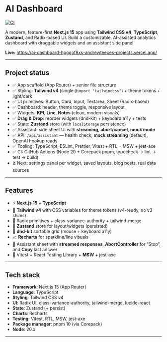 # AI Dashboard

[![CI](https://github.com/andrewteece/ai-dashboard/actions/workflows/ci.yml/badge.svg)](https://github.com/andrewteece/ai-dashboard/actions/workflows/ci.yml)

A modern, feature-first **Next.js 15** app using **Tailwind CSS v4**, **TypeScript**, **Zustand**, and Radix-based UI. Build a customizable, AI-assisted analytics dashboard with draggable widgets and an assistant side panel.

**Live:** https://ai-dashboard-hpggof8xs-andrewteeces-projects.vercel.app/

---

## Project status

- ✅ App scaffold (App Router) + senior file structure
- ✅ Styling: **Tailwind v4** (single `@import "tailwindcss"`) + theme tokens + light/dark
- ✅ UI primitives: Button, Card, Input, Textarea, Sheet (Radix-based)
- ✅ Dashboard: header, theme toggle, responsive layout
- ✅ Widgets: **KPI**, **Line**, **Notes** (clean, modern visuals)
- ✅ **Drag & Drop**: reorder widgets (dnd-kit) + keyboard a11y + tests
- ✅ State: **Zustand** store (with `localStorage` persistence)
- ✅ Assistant: side sheet UI with **streaming**, **abort/cancel**, **mock mode**
- ✅ API: `/api/assistant` — health check, **mock streaming** (default), OpenAI hookup ready
- ✅ Tooling: TypeScript, ESLint, Prettier, Vitest + RTL + MSW + jest-axe
- ✅ CI: GitHub Actions (Node 20 + Corepack pnpm, typecheck → lint → test → build)
- ⏳ Next: settings panel per widget, saved layouts, blog posts, real data sources

---

## Features

- ⚡️ **Next.js 15** + **TypeScript**
- 🎨 **Tailwind v4** with CSS variables for theme tokens (v4-ready, no v3 shims)
- 🧩 Radix primitives + class-variance-authority + tailwind-merge
- 🧠 **Zustand** store for layout/widgets (persisted)
- 🔀 **dnd-kit** sortable grid (mouse + keyboard a11y)
- 📈 **Recharts** for sparkline/line visuals
- 🤖 Assistant sheet with **streamed responses**, **AbortController** for “Stop”, and **Copy** last answer
- 🧪 Vitest + React Testing Library + **MSW** + jest-axe

---

## Tech stack

- **Framework**: Next.js 15 (App Router)
- **Language**: TypeScript
- **Styling**: Tailwind CSS v4
- **UI**: Radix UI, class-variance-authority, tailwind-merge, lucide-react
- **State**: Zustand (+ persist)
- **Charts**: Recharts
- **Testing**: Vitest, RTL, MSW, jest-axe
- **Package manager**: pnpm 10 (via Corepack)
- **Node**: 20.x

---









